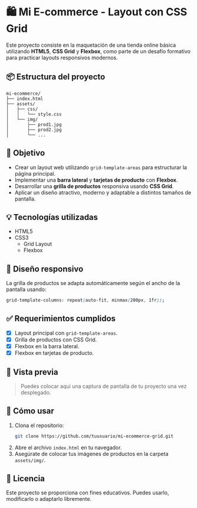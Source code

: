 # 🛍️ Mi E-commerce - Layout con CSS Grid

Este proyecto consiste en la maquetación de una tienda online básica utilizando **HTML5**, **CSS Grid** y **Flexbox**, como parte de un desafío formativo para practicar layouts responsivos modernos.

## 📦 Estructura del proyecto

```
mi-ecommerce/
├── index.html
├── assets/
│   ├── css/
│   │   └── style.css
│   └── img/
│       ├── prod1.jpg
│       ├── prod2.jpg
│       └── ...
```

## 🎯 Objetivo

- Crear un layout web utilizando `grid-template-areas` para estructurar la página principal.
- Implementar una **barra lateral** y **tarjetas de producto** con **Flexbox**.
- Desarrollar una **grilla de productos** responsiva usando **CSS Grid**.
- Aplicar un diseño atractivo, moderno y adaptable a distintos tamaños de pantalla.

## 💡 Tecnologías utilizadas

- HTML5
- CSS3
  - Grid Layout
  - Flexbox

## 📱 Diseño responsivo

La grilla de productos se adapta automáticamente según el ancho de la pantalla usando:

```css
grid-template-columns: repeat(auto-fit, minmax(200px, 1fr));
```

## ✅ Requerimientos cumplidos

- [x] Layout principal con `grid-template-areas`.
- [x] Grilla de productos con CSS Grid.
- [x] Flexbox en la barra lateral.
- [x] Flexbox en tarjetas de producto.

## 📸 Vista previa

> Puedes colocar aquí una captura de pantalla de tu proyecto una vez desplegado.

## 🚀 Cómo usar

1. Clona el repositorio:
   ```bash
   git clone https://github.com/tuusuario/mi-ecommerce-grid.git
   ```
2. Abre el archivo `index.html` en tu navegador.
3. Asegúrate de colocar tus imágenes de productos en la carpeta `assets/img/`.

## 📄 Licencia

Este proyecto se proporciona con fines educativos. Puedes usarlo, modificarlo o adaptarlo libremente.
